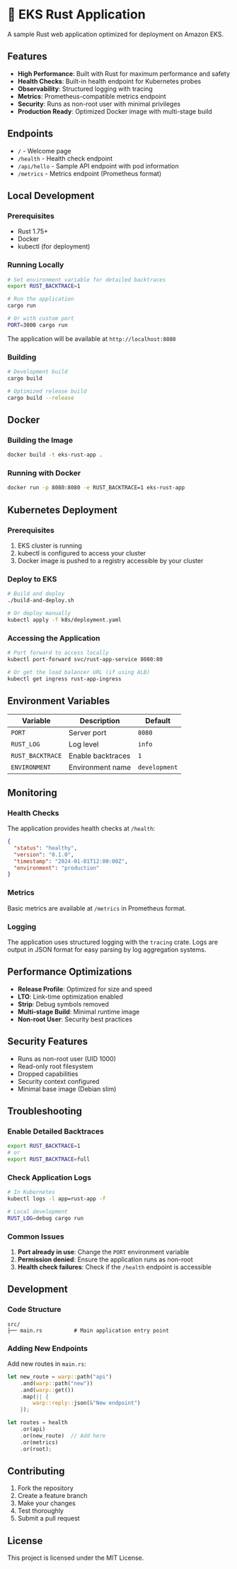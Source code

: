 # 🦀 EKS Rust Application

A sample Rust web application optimized for deployment on Amazon EKS.

## Features

- **High Performance**: Built with Rust for maximum performance and safety
- **Health Checks**: Built-in health endpoint for Kubernetes probes
- **Observability**: Structured logging with tracing
- **Metrics**: Prometheus-compatible metrics endpoint
- **Security**: Runs as non-root user with minimal privileges
- **Production Ready**: Optimized Docker image with multi-stage build

## Endpoints

- `/` - Welcome page
- `/health` - Health check endpoint
- `/api/hello` - Sample API endpoint with pod information
- `/metrics` - Metrics endpoint (Prometheus format)

## Local Development

### Prerequisites

- Rust 1.75+
- Docker
- kubectl (for deployment)

### Running Locally

```bash
# Set environment variable for detailed backtraces
export RUST_BACKTRACE=1

# Run the application
cargo run

# Or with custom port
PORT=3000 cargo run
```

The application will be available at `http://localhost:8080`

### Building

```bash
# Development build
cargo build

# Optimized release build
cargo build --release
```

## Docker

### Building the Image

```bash
docker build -t eks-rust-app .
```

### Running with Docker

```bash
docker run -p 8080:8080 -e RUST_BACKTRACE=1 eks-rust-app
```

## Kubernetes Deployment

### Prerequisites

1. EKS cluster is running
2. kubectl is configured to access your cluster
3. Docker image is pushed to a registry accessible by your cluster

### Deploy to EKS

```bash
# Build and deploy
./build-and-deploy.sh

# Or deploy manually
kubectl apply -f k8s/deployment.yaml
```

### Accessing the Application

```bash
# Port forward to access locally
kubectl port-forward svc/rust-app-service 8080:80

# Or get the load balancer URL (if using ALB)
kubectl get ingress rust-app-ingress
```

## Environment Variables

| Variable | Description | Default |
|----------|-------------|---------|
| `PORT` | Server port | `8080` |
| `RUST_LOG` | Log level | `info` |
| `RUST_BACKTRACE` | Enable backtraces | `1` |
| `ENVIRONMENT` | Environment name | `development` |

## Monitoring

### Health Checks

The application provides health checks at `/health`:

```json
{
  "status": "healthy",
  "version": "0.1.0",
  "timestamp": "2024-01-01T12:00:00Z",
  "environment": "production"
}
```

### Metrics

Basic metrics are available at `/metrics` in Prometheus format.

### Logging

The application uses structured logging with the `tracing` crate. Logs are output in JSON format for easy parsing by log aggregation systems.

## Performance Optimizations

- **Release Profile**: Optimized for size and speed
- **LTO**: Link-time optimization enabled
- **Strip**: Debug symbols removed
- **Multi-stage Build**: Minimal runtime image
- **Non-root User**: Security best practices

## Security Features

- Runs as non-root user (UID 1000)
- Read-only root filesystem
- Dropped capabilities
- Security context configured
- Minimal base image (Debian slim)

## Troubleshooting

### Enable Detailed Backtraces

```bash
export RUST_BACKTRACE=1
# or
export RUST_BACKTRACE=full
```

### Check Application Logs

```bash
# In Kubernetes
kubectl logs -l app=rust-app -f

# Local development
RUST_LOG=debug cargo run
```

### Common Issues

1. **Port already in use**: Change the `PORT` environment variable
2. **Permission denied**: Ensure the application runs as non-root
3. **Health check failures**: Check if the `/health` endpoint is accessible

## Development

### Code Structure

```
src/
├── main.rs          # Main application entry point
```

### Adding New Endpoints

Add new routes in `main.rs`:

```rust
let new_route = warp::path("api")
    .and(warp::path("new"))
    .and(warp::get())
    .map(|| {
        warp::reply::json(&"New endpoint")
    });

let routes = health
    .or(api)
    .or(new_route)  // Add here
    .or(metrics)
    .or(root);
```

## Contributing

1. Fork the repository
2. Create a feature branch
3. Make your changes
4. Test thoroughly
5. Submit a pull request

## License

This project is licensed under the MIT License.
